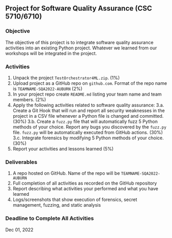 ## Project for Software Quality Assurance (CSC 5710/6710) 

### Objective 

The objective of this project is to integrate software quality assurance activities into an existing Python project. Whatever we learned from our workshops will be integrated in the project. 

### Activities 

1. Unpack the project `TestOrchestrator4ML.zip`. (1%)
2. Upload project as a GitHub repo on `github.com`. Format of the repo name is `TEAMNAME-SQA2022-AUBURN`  (2%)
3. In your project repo create `README.md` listing your team name and team members. (2%)
3. Apply the following activities related to software quality assurance:
   3.a. Create a Git Hook that will run and report all security weaknesses in the project in a CSV file whenever a Python file is changed and committed. (30%)
   3.b. Create a `fuzz.py` file that will automatically fuzz 5 Python methods of your choice. Report any bugs you discovered by the `fuzz.py` file. `fuzz.py` will be automatically executed from GitHub actions. (30%)
   3.c. Integrate forensics by modifying 5 Python methods of your choice. (30%)
4. Report your activities and lessons learned (5%)   

### Deliverables 

1. A repo hosted on GitHub. Name of the repo will be `TEAMNAME-SQA2022-AUBURN` 
2. Full completion of all activities as recorded on the GitHub repository 
3. Report describing what activities your performed and what you have learned 
4. Logs/screenshots that show execution of forensics, secret management, fuzzing, and static analysis 

### Deadline to Complete All Activities 

Dec 01, 2022 